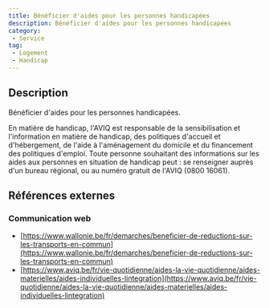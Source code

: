 ```yaml
---
title: Bénéficier d'aides pour les personnes handicapées
description: Bénéficier d'aides pour les personnes handicapées
category: 
 - Service
tag: 
 - Logement
 - Handicap
---
```


## Description

Bénéficier d'aides pour les personnes handicapées.

En matière de handicap, l'AVIQ est responsable de la sensibilisation et l'information en matière de handicap, des politiques d'accueil et d'hébergement, de l'aide à l'aménagement du domicile et du financement des politiques d'emploi. Toute personne souhaitant des informations sur les aides aux personnes en situation de handicap peut : se renseigner  auprès d'un bureau régional, ou au numéro gratuit de l'AVIQ (0800 16061). 

## Références externes 

### Communication web

- [https://www.wallonie.be/fr/demarches/beneficier-de-reductions-sur-les-transports-en-commun](https://www.wallonie.be/fr/demarches/beneficier-de-reductions-sur-les-transports-en-commun)
- [https://www.aviq.be/fr/vie-quotidienne/aides-la-vie-quotidienne/aides-materielles/aides-individuelles-lintegration](https://www.aviq.be/fr/vie-quotidienne/aides-la-vie-quotidienne/aides-materielles/aides-individuelles-lintegration)


